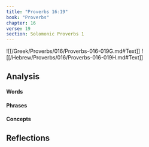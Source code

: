 ```yaml
---
title: "Proverbs 16:19"
book: "Proverbs"
chapter: 16
verse: 19
section: Solomonic Proverbs 1
---
```

![[/Greek/Proverbs/016/Proverbs-016-019G.md#Text]]
![[/Hebrew/Proverbs/016/Proverbs-016-019H.md#Text]]

## Analysis

#### Words

#### Phrases

#### Concepts

## Reflections

